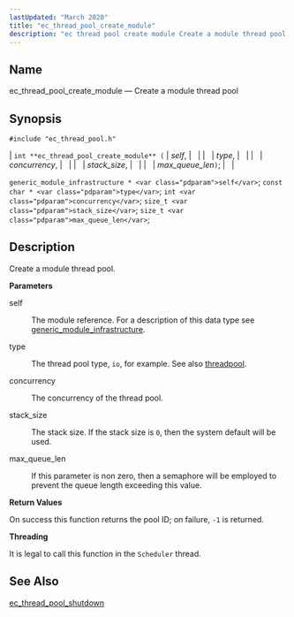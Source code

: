```yaml
---
lastUpdated: "March 2020"
title: "ec_thread_pool_create_module"
description: "ec thread pool create module Create a module thread pool int ec thread pool create module self type concurrency stack size max queue len generic module infrastructure self const char type int concurrency size t stack size size t max queue len Create a module thread pool self The module..."
---
```


<a name="apis.ec_thread_pool_create_module"></a> 
## Name

ec_thread_pool_create_module — Create a module thread pool

## Synopsis

`#include "ec_thread_pool.h"`

| `int **ec_thread_pool_create_module** (` | <var class="pdparam">self</var>, |   |
|   | <var class="pdparam">type</var>, |   |
|   | <var class="pdparam">concurrency</var>, |   |
|   | <var class="pdparam">stack_size</var>, |   |
|   | <var class="pdparam">max_queue_len</var>`)`; |   |

`generic_module_infrastructure * <var class="pdparam">self</var>`;
`const char * <var class="pdparam">type</var>`;
`int <var class="pdparam">concurrency</var>`;
`size_t <var class="pdparam">stack_size</var>`;
`size_t <var class="pdparam">max_queue_len</var>`;<a name="idp63339232"></a> 
## Description

Create a module thread pool.

**<a name="idp63340448"></a> Parameters**

<dl class="variablelist">

<dt>self</dt>

<dd>

The module reference. For a description of this data type see [generic_module_infrastructure](/momentum/3/3-api/structs-generic-module-infrastructure).

</dd>

<dt>type</dt>

<dd>

The thread pool type, `io`, for example. See also [threadpool](/momentum/3/3-reference/3-reference-conf-ref-threadpool).

</dd>

<dt>concurrency</dt>

<dd>

The concurrency of the thread pool.

</dd>

<dt>stack_size</dt>

<dd>

The stack size. If the stack size is `0`, then the system default will be used.

</dd>

<dt>max_queue_len</dt>

<dd>

If this parameter is non zero, then a semaphore will be employed to prevent the queue length exceeding this value.

</dd>

</dl>

**<a name="idp63354064"></a> Return Values**

On success this function returns the pool ID; on failure, `-1` is returned.

**<a name="idp63355456"></a> Threading**

It is legal to call this function in the `Scheduler` thread.

<a name="idp63357312"></a> 
## See Also

[ec_thread_pool_shutdown](/momentum/3/3-api/apis-ec-thread-pool-shutdown)